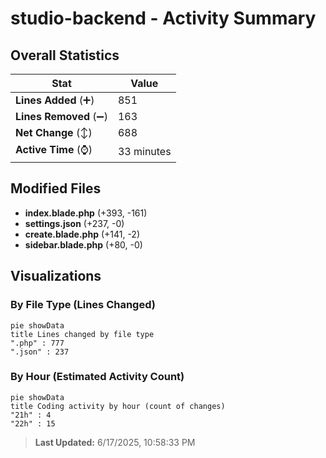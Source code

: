 # studio-backend - Activity Summary 

## Overall Statistics

| Stat                   | Value                                                             |
| ---------------------- | ----------------------------------------------------------------- |
| **Lines Added** (➕)   | 851                                          |
| **Lines Removed** (➖) | 163                                        |
| **Net Change** (↕)    | 688                |
| **Active Time** (⌚)   | 33 minutes |


## Modified Files
- **index.blade.php** (+393, -161)
- **settings.json** (+237, -0)
- **create.blade.php** (+141, -2)
- **sidebar.blade.php** (+80, -0)

## Visualizations

### By File Type (Lines Changed)

```mermaid
pie showData
title Lines changed by file type
".php" : 777
".json" : 237
```

### By Hour (Estimated Activity Count)

```mermaid
pie showData
title Coding activity by hour (count of changes)
"21h" : 4
"22h" : 15
```


> **Last Updated:** 6/17/2025, 10:58:33 PM
